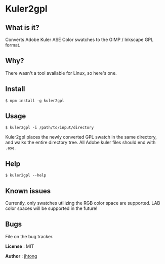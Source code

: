 Kuler2gpl
===========

## What is it?

Converts Adobe Kuler ASE Color swatches to the GIMP / Inkscape GPL format.


## Why?

There wasn't a tool available for Linux, so here's one.


## Install

	$ npm install -g kuler2gpl


## Usage

	$ kuler2gpl -i /path/to/input/directory

Kuler2gpl places the newly converted GPL swatch in the same directory, and walks the entire directory tree.  All Adobe kuler files should end with `.ase`.


## Help

	$ kuler2gpl --help


## Known issues

Currently, only swatches utilizing the RGB color space are supported.  LAB color spaces will be supported in the future!


## Bugs

File on the bug tracker.


**License** : MIT

**Author** : <a href="http://blog.joeltong.org">jhtong</a>
